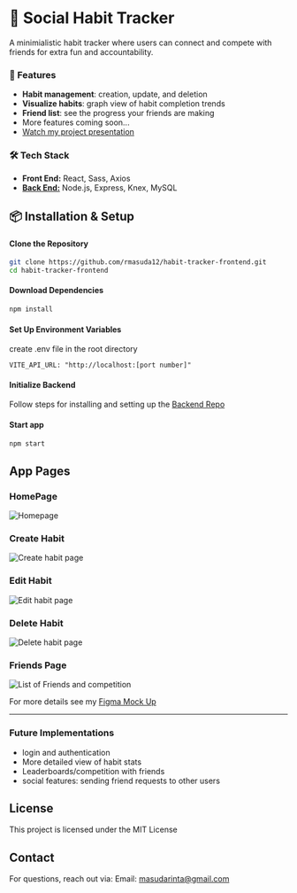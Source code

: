 # 📅 Social Habit Tracker

A minimialistic habit tracker where users can connect and compete with friends for extra fun and accountability.

### 🚀 Features
- **Habit management**: creation, update, and deletion
- **Visualize habits**: graph view of habit completion trends
- **Friend list**: see the progress your friends are making 
- More features coming soon...
- [Watch my project presentation](https://www.loom.com/share/c2af9b77023d48e386eb622bd7a75557?sid=a06e9b64-5029-44ec-80c5-631755b1ca63)

### 🛠️ Tech Stack

- **Front End:** React, Sass, Axios
- **[Back End:](https://github.com/rmasuda12/habit-tracker-backend)** Node.js, Express, Knex, MySQL

## 📦 Installation & Setup

#### Clone the Repository
```bash
git clone https://github.com/rmasuda12/habit-tracker-frontend.git
cd habit-tracker-frontend
```
#### Download Dependencies
```bash
npm install
```
#### Set Up Environment Variables
create .env file in the root directory
```env
VITE_API_URL: "http://localhost:[port number]"
```

#### Initialize Backend
Follow steps for installing and setting up the [Backend Repo](https://github.com/rmasuda12/habit-tracker-backend.git)

#### Start app
```bash
npm start
```

## App Pages

### HomePage
![Homepage](./src/assets/screenshots/home_page.png)
### Create Habit
![Create habit page](./src/assets/screenshots/add_habit.png)
### Edit Habit
![Edit habit page](./src/assets/screenshots/edit_habit.png)
### Delete Habit
![Delete habit page](./src/assets/screenshots/delete_habit.png)
### Friends Page
![List of Friends and competition](./src/assets/screenshots/social_page.png)

For more details see my [Figma Mock Up](https://www.figma.com/design/5A037qDpKMHhi07R120DAU/Habit-Tracker?m=auto&t=0NKOGAIiGJOpEGI7-6)

---

### Future Implementations
- login and authentication
- More detailed view of habit stats
- Leaderboards/competition with friends
- social features: sending friend requests to other users

## License
This project is licensed under the MIT License

## Contact
For questions, reach out via: 
Email: masudarinta@gmail.com
